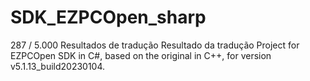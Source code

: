 # SDK_EZPCOpen_sharp
287 / 5.000 Resultados de tradução Resultado da tradução Project for EZPCOpen SDK in C#, based on the original in C++, for version v5.1.13_build20230104.
